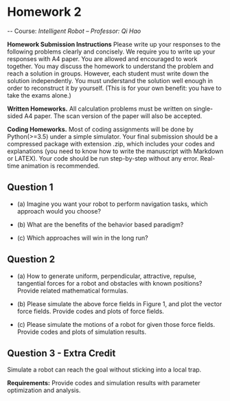 # Homework 2

-- Course: *Intelligent Robot – Professor: Qi Hao*

**Homework Submission Instructions** Please write up your responses to the following problems clearly and concisely. We require you to write up your responses with A4 paper. You are allowed and encouraged to work together. You may discuss the homework to understand the problem and reach a solution in groups. However, each student must write down the solution independently. You must understand the solution well enough in order to reconstruct it by yourself. (This is for your own benefit: you have to take the exams alone.)

**Written Homeworks.** All calculation problems must be written on single-sided A4 paper. The scan version of the paper will also be accepted.

**Coding Homeworks.** Most of coding assignments will be done by Python(>=3.5) under a simple simulator. Your final submission should be a compressed package with extension .zip, which includes your codes and explanations (you need to know how to write the manuscript with Markdown or LATEX). Your code should be run step-by-step without any error. Real-time animation is recommended.

## Question 1

- (a) Imagine you want your robot to perform navigation tasks, which approach would you choose?

- (b) What are the benefits of the behavior based paradigm?

- (c) Which approaches will win in the long run?

## Question 2

- (a) How to generate uniform, perpendicular, attractive, repulse, tangential forces for a robot and obstacles with known positions? Provide related mathematical formulas.

- (b) Please simulate the above force fields in Figure 1, and plot the vector force fields. Provide codes and plots of force fields.

- (c) Please simulate the motions of a robot for given those force fields. Provide codes and plots of simulation results.

## Question 3 - Extra Credit

Simulate a robot can reach the goal without sticking into a local trap.

**Requirements:** Provide codes and simulation results with parameter optimization and analysis. 



